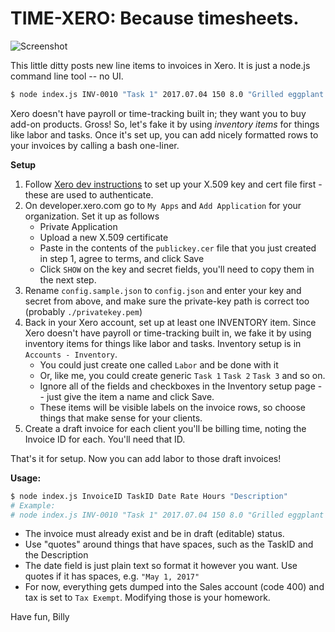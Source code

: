 # TIME-XERO: Because timesheets.

![Screenshot](https://raw.githubusercontent.com/billyc/xero-tracker/master/scrnshot.png)

This little ditty posts new line items to invoices in Xero. It is just a node.js command line tool -- no UI. 

```bash
$ node index.js INV-0010 "Task 1" 2017.07.04 150 8.0 "Grilled eggplant for company picnic"
```

Xero doesn't have payroll or time-tracking built in; they want you to buy add-on products. Gross! So, let's fake it by using *inventory items* for things like labor and tasks. Once it's set up, you can add nicely formatted rows to your invoices by calling a bash one-liner.

**Setup**

1. Follow [Xero dev instructions](https://developer.xero.com/documentation/api-guides/create-publicprivate-key) to set up your X.509 key and cert file first - these are used to authenticate.
2. On developer.xero.com go to `My Apps` and `Add Application` for your organization. Set it up as
   follows
   - Private Application
   - Upload a new X.509 certificate
   - Paste in the contents of the `publickey.cer` file that you just created in step 1, agree to
     terms, and click Save
   - Click `SHOW` on the key and secret fields, you'll need to copy them in the next step.
2. Rename `config.sample.json` to `config.json` and enter your key and secret from above, and make sure the private-key path is correct too (probably `./privatekey.pem`)
3. Back in your Xero account, set up at least one INVENTORY item. Since Xero doesn't have payroll or time-tracking built in,
   we fake it by using inventory items for things like labor and tasks. Inventory setup is in
   `Accounts - Inventory`.
   - You could just create one called `Labor` and be done with it
   - Or, like me, you could create generic `Task 1` `Task 2` `Task 3` and so on. 
   - Ignore all of the fields and checkboxes in the Inventory setup page -- just give the item a name and click Save.
   - These items will be visible labels on the invoice rows, so choose things that make sense for your
     clients.
4. Create a draft invoice for each client you'll be billing time, noting the Invoice ID for each. You'll need that ID.

That's it for setup. Now you can add labor to those draft invoices!

**Usage:**

```bash
$ node index.js InvoiceID TaskID Date Rate Hours "Description"
# Example:
# node index.js INV-0010 "Task 1" 2017.07.04 150 8.0 "Grilled eggplant for company picnic"
```

- The invoice must already exist and be in draft (editable) status.
- Use "quotes" around things that have spaces, such as the TaskID and the Description
- The date field is just plain text so format it however you want. Use quotes if it has spaces, e.g. `"May 1, 2017"`
- For now, everything gets dumped into the Sales account (code 400) and tax is set to `Tax Exempt`. Modifying those is your homework.

Have fun,
Billy

